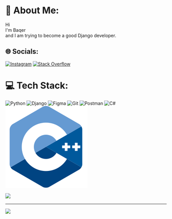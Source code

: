 # 💫 About Me:
Hi  <br>
I'm Baqer<br>
and I am trying to become a good Django developer.


## 🌐 Socials:
[![Instagram](https://img.shields.io/badge/Instagram-%23E4405F.svg?logo=Instagram&logoColor=white)](https://instagram.com/mestern00) [![Stack Overflow](https://img.shields.io/badge/-Stackoverflow-FE7A16?logo=stack-overflow&logoColor=white)](https://stackoverflow.com/users/https://stackoverflow.com/users/23827512/mestern)

# 💻 Tech Stack:
![Python](https://img.shields.io/badge/python-3670A0?style=for-the-badge&logo=python&logoColor=ffdd54) ![Django](https://img.shields.io/badge/django-%23092E20.svg?style=for-the-badge&logo=django&logoColor=white) ![Figma](https://img.shields.io/badge/figma-%23F24E1E.svg?style=for-the-badge&logo=figma&logoColor=white) ![Git](https://img.shields.io/badge/git-%23F05033.svg?style=for-the-badge&logo=git&logoColor=white) ![Postman](https://img.shields.io/badge/Postman-FF6C37?style=for-the-badge&logo=postman&logoColor=white) ![C#](https://img.shields.io/badge/c%23-%23239120.svg?style=for-the-badge&logo=csharp&logoColor=white)
![C++](https://raw.githubusercontent.com/devicons/devicon/master/icons/cplusplus/cplusplus-original.svg)


![](https://github-readme-stats.vercel.app/api/top-langs/?username=mestern&theme=dark&hide_border=false&include_all_commits=false&count_private=false&layout=compact)

---
[![](https://visitcount.itsvg.in/api?id=mestern&icon=0&color=0)](https://visitcount.itsvg.in)

<!-- Proudly created with GPRM ( https://gprm.itsvg.in ) -->
